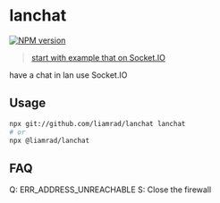 # lanchat

[![NPM version](https://img.shields.io/npm/v/pkg-name?color=a1b858&label=)](https://www.npmjs.com/package/@liamrad/lanchat)

> [start with example that on Socket.IO](https://socket.io/get-started/chat)

have a chat in lan use Socket.IO

## Usage

```bash
npx git://github.com/liamrad/lanchat lanchat
# or
npx @liamrad/lanchat
```

## FAQ

Q: ERR_ADDRESS_UNREACHABLE
S: Close the firewall